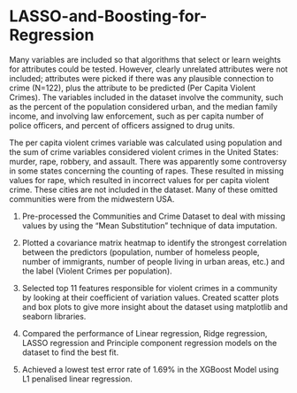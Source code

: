 # LASSO-and-Boosting-for-Regression
Many variables are included so that algorithms that select or learn weights for attributes could be tested. However, clearly unrelated attributes were not included; attributes were picked if there was any plausible connection to crime (N=122), plus the attribute to be predicted (Per Capita Violent Crimes). The variables included in the dataset involve the community, such as the percent of the population considered urban, and the median family income, and involving law enforcement, such as per capita number of police officers, and percent of officers assigned to drug units.

The per capita violent crimes variable was calculated using population and the sum of crime variables considered violent crimes in the United States: murder, rape, robbery, and assault. There was apparently some controversy in some states concerning the counting of rapes. These resulted in missing values for rape, which resulted in incorrect values for per capita violent crime. These cities are not included in the dataset. Many of these omitted communities were from the midwestern USA.

1. Pre-processed the Communities and Crime Dataset to deal with missing values by using the “Mean Substitution” technique of data imputation.

2. Plotted a covariance matrix heatmap to identify the strongest correlation between the predictors (population, number of homeless people, number of immigrants, number of people living in urban areas, etc.) and the label (Violent Crimes per population). 

3. Selected top 11 features responsible for violent crimes in a community by looking at their coefficient of variation values. Created scatter plots and box plots to give more insight about the dataset using matplotlib and seaborn libraries.

4. Compared the performance of Linear regression, Ridge regression, LASSO regression and Principle component regression models on the dataset to find the best fit.

5. Achieved a lowest test error rate of 1.69% in the XGBoost Model using L1 penalised linear regression. 
